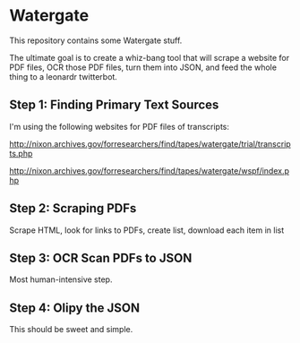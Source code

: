 # Watergate

This repository contains some Watergate stuff.

The ultimate goal is to create a whiz-bang tool
that will scrape a website for PDF files,
OCR those PDF files, turn them into JSON,
and feed the whole thing to a leonardr twitterbot.

## Step 1: Finding Primary Text Sources

I'm using the following websites for PDF files of transcripts:

http://nixon.archives.gov/forresearchers/find/tapes/watergate/trial/transcripts.php

http://nixon.archives.gov/forresearchers/find/tapes/watergate/wspf/index.php

## Step 2: Scraping PDFs

Scrape HTML, look for links to PDFs, create list, download each item in list

## Step 3: OCR Scan PDFs to JSON

Most human-intensive step.

## Step 4: Olipy the JSON

This should be sweet and simple.

